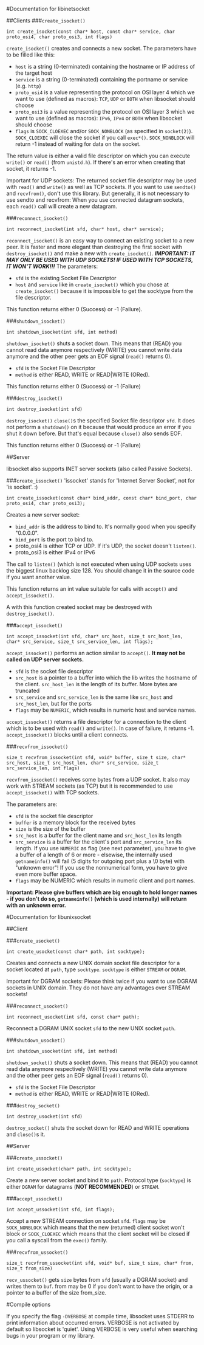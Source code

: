 #Documentation for libinetsocket

##Clients
###`create_isocket()`

	int create_isocket(const char* host, const char* service, char proto_osi4, char proto_osi3, int flags)
	
`create_isocket()` creates and connects a new socket. The parameters have to be filled like this:

* `host` is a string (0-terminated) containing the hostname or IP address of the target host
* `service` is a string (0-terminated) containing the portname or service (e.g. `http`)
* `proto_osi4` is a value representing the protocol on OSI layer 4 which we want to use (defined as macros): `TCP`, `UDP` or `BOTH` when libsocket should choose
* `proto_osi3` is a value representing the protocol on OSI layer 3 which we want to use (defined as macros): `IPv6`, `IPv4` or `BOTH` when libsocket should choose
* `flags` is `SOCK_CLOEXEC` and/or `SOCK_NONBLOCK` (as specified in `socket(2)`). `SOCK_CLOEXEC` will close the socket if you call `exec*()`. `SOCK_NONBLOCK` will return -1 instead of
waiting for data on the socket.

The return value is either a valid file descriptor on which you can execute `write()` or `read()` (from `unistd.h`). If there's an error when creating
that socket, it returns -1.

Important for UDP sockets: The returned socket file descriptor may be used with `read()` and `write()` as well as TCP sockets. If you want to use `sendto()` and
`recvfrom()`, don't use this library. But generally, it is not necessary to use sendto and recvfrom: When you use connected datagram sockets,
each `read()` call will create a new datagram.

###`reconnect_isocket()`

	int reconnect_isocket(int sfd, char* host, char* service);

`reconnect_isocket()` is an easy way to connect an existing socket to a new peer. It is faster and more elegant than destroying the first socket with `destroy_isocket()`
and make a new with `create_isocket()`. ***IMPORTANT: IT MAY ONLY BE USED WITH UDP SOCKETS! IF USED WITH TCP SOCKETS, IT WON'T WORK!!!*** The parameters:

* `sfd` is the existing Socket File Descriptor
* `host` and `service` like in `create_isocket()`
which you chose at `create_isocket()` because it is impossible to get the socktype from the file descriptor.

This function returns either 0 (Success) or -1 (Failure).

###`shutdown_isocket()` 

	int shutdown_isocket(int sfd, int method)

`shutdown_isocket()` shuts a socket down. This means that (READ) you cannot read data anymore respectively (WRITE) you cannot write data anymore
and the other peer gets an EOF signal (`read()` returns 0).

* `sfd` is the Socket File Descriptor
* `method` is either READ, WRITE or READ|WRITE (ORed).

This function returns either 0 (Success) or -1 (Failure)

###`destroy_isocket()`
	
	int destroy_isocket(int sfd)

`destroy_isocket()` `close()`s the specified Socket file descriptor `sfd`. It does not perform a `shutdown()` on it because that would produce
an error if you shut it down before. But that's equal because `close()` also sends EOF.

This function returns either 0 (Success) or -1 (Failure)

##Server

libsocket also supports INET server sockets (also called Passive Sockets).

###`create_issocket()`
'issocket' stands for 'Internet Server Socket', not for 'is socket'. :)

	int create_issocket(const char* bind_addr, const char* bind_port, char proto_osi4, char proto_osi3);

Creates a new server socket:

* `bind_addr` is the address to bind to. It's normally good when you specify "0.0.0.0".
* `bind_port` is the port to bind to.
* proto_osi4 is either TCP or UDP. If it's UDP, the socket doesn't `listen()`.
* proto_osi3 is either IPv4 or IPv6

The call to `listen()` (which is not executed when using UDP sockets uses the biggest linux backlog size 128. You should change it in the source code if you
want another value.

This function returns an int value suitable for calls with `accept()` and `accept_issocket()`.

A with this function created socket may be destroyed with `destroy_isocket()`.

###`accept_issocket()`

 	int accept_issocket(int sfd, char* src_host, size_t src_host_len, char* src_service, size_t src_service_len, int flags);

`accept_issocket()` performs an action similar to `accept()`. **It may not be called on UDP server sockets.** 

* `sfd` is the socket file descriptor
* `src_host` is a pointer to a buffer into which the lib writes the hostname of the client. `src_host_len` is the length of its buffer. More bytes are truncated
* `src_service` and `src_service_len` is the same like `src_host` and `src_host_len`, but for the ports
* `flags` may be `NUMERIC`, which results in numeric host and service names.

`accept_issocket()` returns a file descriptor for a connection to the client which is to be used with `read()` and `write()`. 
In case of failure, it returns -1. `accept_issocket()` blocks until a client connects.

###`recvfrom_issocket()`

	size_t recvfrom_issocket(int sfd, void* buffer, size_t size, char* src_host, size_t src_host_len, char* src_service, size_t src_service_len, int flags)

`recvfrom_issocket()` receives some bytes from a UDP socket. It also may work with STREAM sockets (as TCP) but it is recommended to use `accept_issocket()` with TCP sockets.

The parameters are:

* `sfd` is the socket file descriptor
* `buffer` is a memory block for the received bytes
* `size` is the size of the buffer
* `src_host` is a buffer for the client name and `src_host_len` its length
* `src_service` is a buffer for the client's port and `src_service_len` its length. If you use `NUMERIC` as flag (see next parameter), 
you have to give a buffer of a length of 6 or more - elsewise, the internally used `getnameinfo()` will fail (5 digits for outgoing port plus a \0 byte) 
with "unknown error"! If you use the nonnumerical form, you have to give even more buffer space.
* `flags` may be NUMERIC which results in numeric client and port names.

**Important: Please give buffers which are big enough to hold longer names - if you don't do so, `getnameinfo()` (which is used internally) will return with an unknown error.**

#Documentation for libunixsocket

##Client

###`create_usocket()`

	int create_usocket(const char* path, int socktype);

Creates and connects a new UNIX domain socket file descriptor for a socket located at `path`, type `socktype`.
`socktype` is either `STREAM` or `DGRAM`. 

Important for DGRAM sockets: Please think twice if you want to use DGRAM sockets in UNIX domain. They do not have any advantages
over STREAM sockets!

###`reconnect_usocket()`

	int reconnect_usocket(int sfd, const char* path);

Reconnect a DGRAM UNIX socket `sfd` to the new UNIX socket `path`.

###`shutdown_usocket()` 

	int shutdown_usocket(int sfd, int method)

`shutdown_socket()` shuts a socket down. This means that (READ) you cannot read data anymore respectively (WRITE) you cannot write data anymore
and the other peer gets an EOF signal (`read()` returns 0).

* `sfd` is the Socket File Descriptor
* `method` is either READ, WRITE or READ|WRITE (ORed).

###`destroy_socket()`
	
	int destroy_usocket(int sfd)

`destroy_socket()` shuts the socket down for READ and WRITE operations and `close()`s it.

##Server

###`create_ussocket()`

	int create_ussocket(char* path, int socktype);

Create a new server socket and bind it to `path`. Protocol type (`socktype`) is either `DGRAM` for datagrams (**NOT RECOMMENDED**) or `STREAM`.

###`accept_ussocket()`

	int accept_ussocket(int sfd, int flags);

Accept a new STREAM connection on socket `sfd`. `flags` may be `SOCK_NONBLOCK` which means that the new (returned) client socket won't block or `SOCK_CLOEXEC` which
means that the client socket will be closed if you call a syscall from the `exec()` family.

###`recvfrom_ussocket()`

	size_t recvfrom_ussocket(int sfd, void* buf, size_t size, char* from, size_t from_size)

`recv_ussocket()` gets `size` bytes from `sfd` (usually a DGRAM socket) and writes them to `buf`.
from may be 0 if you don't want to have the origin, or a pointer to a buffer of the size from_size.

#Compile options

If you specify the flag `-DVERBOSE` at compile time, libsocket uses STDERR to print information about occurred errors.
VERBOSE is not activated by default so libsocket is 'quiet'. Using VERBOSE is very useful when searching bugs in your program
or my library.
